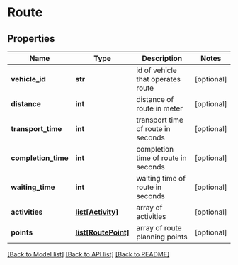 # Route

## Properties
Name | Type | Description | Notes
------------ | ------------- | ------------- | -------------
**vehicle_id** | **str** | id of vehicle that operates route | [optional] 
**distance** | **int** | distance of route in meter | [optional] 
**transport_time** | **int** | transport time of route in seconds | [optional] 
**completion_time** | **int** | completion time of route in seconds | [optional] 
**waiting_time** | **int** | waiting time of route in seconds | [optional] 
**activities** | [**list[Activity]**](Activity.md) | array of activities | [optional] 
**points** | [**list[RoutePoint]**](RoutePoint.md) | array of route planning points | [optional] 

[[Back to Model list]](../README.md#documentation-for-models) [[Back to API list]](../README.md#documentation-for-api-endpoints) [[Back to README]](../README.md)


